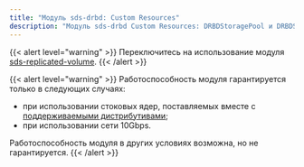 ```yaml
---
title: "Модуль sds-drbd: Custom Resources"
description: "Модуль sds-drbd Custom Resources: DRBDStoragePool и DRBDStorageClass."
---
```


{{< alert level="warning" >}}
Переключитесь на использование модуля [sds-replicated-volume](https://deckhouse.ru/modules/sds-replicated-volume/stable/).
{{< /alert >}}

{{< alert level="warning" >}}
Работоспособность модуля гарантируется только в следующих случаях:
- при использовании стоковых ядер, поставляемых вместе с [поддерживаемыми дистрибутивами](https://deckhouse.ru/documentation/v1/supported_versions.html#linux);
- при использовании сети 10Gbps.

Работоспособность модуля в других условиях возможна, но не гарантируется.
{{< /alert >}}
